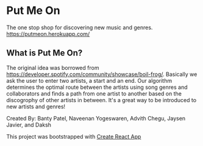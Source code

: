 # Put Me On

The one stop shop for discovering new music and genres. <https://putmeon.herokuapp.com/>

## What is Put Me On?

The original idea was borrowed from <https://developer.spotify.com/community/showcase/boil-frog/>. Basically we ask the user to enter two artists, a start and an end. Our algorithm determines the optimal route between the artists using song genres and collaborators and finds a path from one artist to another based on the discogrophy of other artists in between. It's a great way to be introduced to new artists and genres!

Created By: Banty Patel, Naveenan Yogeswaren, Advith Chegu, Jaysen Javier, and Daksh

This project was bootstrapped with [Create React App](https://github.com/facebook/create-react-app)
